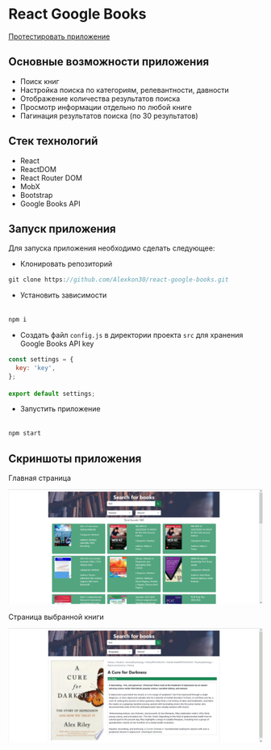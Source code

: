 # React Google Books

[Протестировать приложение](https://alexkon30.github.io/react-google-books/)

## Основные возможности приложения

- Поиск книг
- Настройка поиска по категориям, релевантности, давности
- Отображение количества результатов поиска
- Просмотр информации отдельно по любой книге
- Пагинация результатов поиска (по 30 результатов)

## Стек технологий

- React
- ReactDOM
- React Router DOM
- MobX
- Bootstrap
- Google Books API

## Запуск приложения

Для запуска приложения необходимо сделать следующее:

- Клонировать репозиторий

```js
git clone https://github.com/Alexkon30/react-google-books.git
```

- Установить зависимости

```bash

npm i


```

- Создать файл `config.js` в директории проекта `src` для хранения Google Books API key

```js
const settings = {
  key: 'key',
};

export default settings;
```

- Запустить приложение

```bash

npm start

```

## Скриншоты приложения

Главная страница

![1](./img/1.png)

Страница выбранной книги

![2](./img/2.png)
